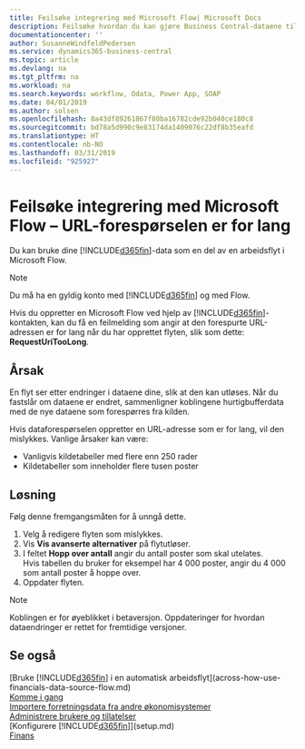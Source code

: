```yaml
---
title: Feilsøke integrering med Microsoft Flow| Microsoft Docs
description: Feilsøke hvordan du kan gjøre Business Central-dataene tilgjengelige som en datakilde og angi en OData-URL-adresse til webtjenestene dine for å utvikle automatisk arbeidsflyt.
documentationcenter: ''
author: SusanneWindfeldPedersen
ms.service: dynamics365-business-central
ms.topic: article
ms.devlang: na
ms.tgt_pltfrm: na
ms.workload: na
ms.search.keywords: workflow, Odata, Power App, SOAP
ms.date: 04/01/2019
ms.author: solsen
ms.openlocfilehash: 8a43df89261867f80ba16782cde92b040ce180c8
ms.sourcegitcommit: bd78a5d990c9e83174da1409076c22df8b35eafd
ms.translationtype: HT
ms.contentlocale: nb-NO
ms.lasthandoff: 03/31/2019
ms.locfileid: "925927"
---
```

# <a name="troubleshooting-integration-with-microsoft-flow---request-url-too-long"></a>Feilsøke integrering med Microsoft Flow – URL-forespørselen er for lang
Du kan bruke dine [!INCLUDE[d365fin](includes/d365fin_md.md)]-data som en del av en arbeidsflyt i Microsoft Flow.  

> [!NOTE]  
>   Du må ha en gyldig konto med [!INCLUDE[d365fin](includes/d365fin_md.md)] og med Flow.  

Hvis du oppretter en Microsoft Flow ved hjelp av [!INCLUDE[d365fin](includes/d365fin_md.md)]-kontakten, kan du få en feilmelding som angir at den forespurte URL-adressen er for lang når du har opprettet flyten, slik som dette: **RequestUriTooLong**.

## <a name="cause"></a>Årsak
En flyt ser etter endringer i dataene dine, slik at den kan utløses. Når du fastslår om dataene er endret, sammenligner koblingene hurtigbufferdata med de nye dataene som forespørres fra kilden.  

Hvis dataforespørselen oppretter en URL-adresse som er for lang, vil den mislykkes. Vanlige årsaker kan være:
- Vanligvis kildetabeller med flere enn 250 rader
- Kildetabeller som inneholder flere tusen poster

## <a name="workaround"></a>Løsning
Følg denne fremgangsmåten for å unngå dette.
1. Velg å redigere flyten som mislykkes.
2. Vis **Vis avanserte alternativer** på flytutløser.
3. I feltet **Hopp over antall** angir du antall poster som skal utelates.  
Hvis tabellen du bruker for eksempel har 4 000 poster, angir du 4 000 som antall poster å hoppe over.
4. Oppdater flyten.

> [!NOTE]  
> Koblingen er for øyeblikket i betaversjon. Oppdateringer for hvordan dataendringer er rettet for fremtidige versjoner.


## <a name="see-also"></a>Se også
[Bruke [!INCLUDE[d365fin](includes/d365fin_md.md)] i en automatisk arbeidsflyt](across-how-use-financials-data-source-flow.md)  
[Komme i gang](product-get-started.md)  
[Importere forretningsdata fra andre økonomisystemer](across-import-data-configuration-packages.md)  
[Administrere brukere og tillatelser](ui-how-users-permissions.md)    
[Konfigurere [!INCLUDE[d365fin](includes/d365fin_md.md)]](setup.md)  
[Finans](finance.md)  
